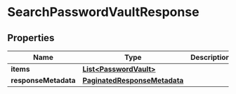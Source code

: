 

# SearchPasswordVaultResponse


## Properties

| Name | Type | Description | Notes |
|------------ | ------------- | ------------- | -------------|
|**items** | [**List&lt;PasswordVault&gt;**](PasswordVault.md) |  |  [optional] |
|**responseMetadata** | [**PaginatedResponseMetadata**](PaginatedResponseMetadata.md) |  |  [optional] |



